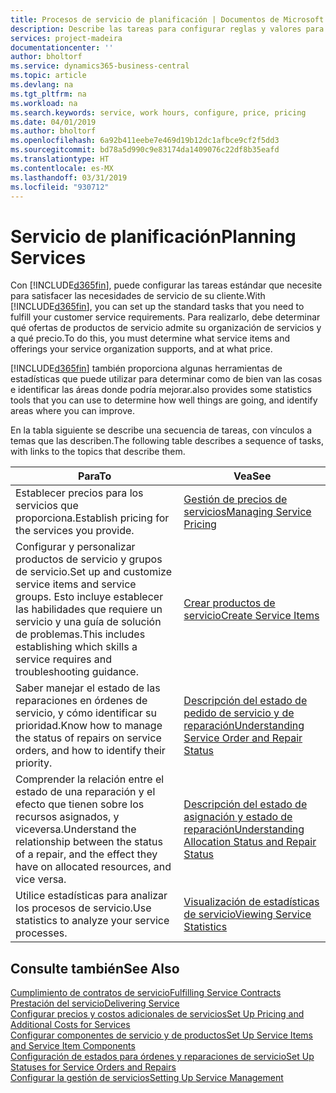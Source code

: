 ```yaml
---
title: Procesos de servicio de planificación | Documentos de Microsoft
description: Describe las tareas para configurar reglas y valores para definir las directivas y los procesos de servicios.
services: project-madeira
documentationcenter: ''
author: bholtorf
ms.service: dynamics365-business-central
ms.topic: article
ms.devlang: na
ms.tgt_pltfrm: na
ms.workload: na
ms.search.keywords: service, work hours, configure, price, pricing
ms.date: 04/01/2019
ms.author: bholtorf
ms.openlocfilehash: 6a92b411eebe7e469d19b12dc1afbce9cf2f5dd3
ms.sourcegitcommit: bd78a5d990c9e83174da1409076c22df8b35eafd
ms.translationtype: HT
ms.contentlocale: es-MX
ms.lasthandoff: 03/31/2019
ms.locfileid: "930712"
---
```

# <a name="planning-services"></a><span data-ttu-id="9bb17-103">Servicio de planificación</span><span class="sxs-lookup"><span data-stu-id="9bb17-103">Planning Services</span></span>
<span data-ttu-id="9bb17-104">Con [!INCLUDE[d365fin](includes/d365fin_md.md)], puede configurar las tareas estándar que necesite para satisfacer las necesidades de servicio de su cliente.</span><span class="sxs-lookup"><span data-stu-id="9bb17-104">With [!INCLUDE[d365fin](includes/d365fin_md.md)], you can set up the standard tasks that you need to fulfill your customer service requirements.</span></span> <span data-ttu-id="9bb17-105">Para realizarlo, debe determinar qué ofertas de productos de servicio admite su organización de servicios y a qué precio.</span><span class="sxs-lookup"><span data-stu-id="9bb17-105">To do this, you must determine what service items and offerings your service organization supports, and at what price.</span></span>   

[!INCLUDE[d365fin](includes/d365fin_md.md)] <span data-ttu-id="9bb17-106">también proporciona algunas herramientas de estadísticas que puede utilizar para determinar como de bien van las cosas e identificar las áreas donde podría mejorar.</span><span class="sxs-lookup"><span data-stu-id="9bb17-106">also provides some statistics tools that you can use to determine how well things are going, and identify areas where you can improve.</span></span>
  
<span data-ttu-id="9bb17-107">En la tabla siguiente se describe una secuencia de tareas, con vínculos a temas que las describen.</span><span class="sxs-lookup"><span data-stu-id="9bb17-107">The following table describes a sequence of tasks, with links to the topics that describe them.</span></span>   
  
|<span data-ttu-id="9bb17-108">**Para**</span><span class="sxs-lookup"><span data-stu-id="9bb17-108">**To**</span></span>|<span data-ttu-id="9bb17-109">**Vea**</span><span class="sxs-lookup"><span data-stu-id="9bb17-109">**See**</span></span>|  
|------------|-------------|  
|<span data-ttu-id="9bb17-110">Establecer precios para los servicios que proporciona.</span><span class="sxs-lookup"><span data-stu-id="9bb17-110">Establish pricing for the services you provide.</span></span>|[<span data-ttu-id="9bb17-111">Gestión de precios de servicios</span><span class="sxs-lookup"><span data-stu-id="9bb17-111">Managing Service Pricing</span></span>](service-service-price-management.md)|
|<span data-ttu-id="9bb17-112">Configurar y personalizar productos de servicio y grupos de servicio.</span><span class="sxs-lookup"><span data-stu-id="9bb17-112">Set up and customize service items and service groups.</span></span> <span data-ttu-id="9bb17-113">Esto incluye establecer las habilidades que requiere un servicio y una guía de solución de problemas.</span><span class="sxs-lookup"><span data-stu-id="9bb17-113">This includes establishing which skills a service requires and troubleshooting guidance.</span></span>| [<span data-ttu-id="9bb17-114">Crear productos de servicio</span><span class="sxs-lookup"><span data-stu-id="9bb17-114">Create Service Items</span></span>](service-how-to-create-service-items.md)|  
|<span data-ttu-id="9bb17-115">Saber manejar el estado de las reparaciones en órdenes de servicio, y cómo identificar su prioridad.</span><span class="sxs-lookup"><span data-stu-id="9bb17-115">Know how to manage the status of repairs on service orders, and how to identify their priority.</span></span>|[<span data-ttu-id="9bb17-116">Descripción del estado de pedido de servicio y de reparación</span><span class="sxs-lookup"><span data-stu-id="9bb17-116">Understanding Service Order and Repair Status</span></span>](service-service-order-status-and-repair-status.md)|  
|<span data-ttu-id="9bb17-117">Comprender la relación entre el estado de una reparación y el efecto que tienen sobre los recursos asignados, y viceversa.</span><span class="sxs-lookup"><span data-stu-id="9bb17-117">Understand the relationship between the status of a repair, and the effect they have on allocated resources, and vice versa.</span></span>|[<span data-ttu-id="9bb17-118">Descripción del estado de asignación y estado de reparación</span><span class="sxs-lookup"><span data-stu-id="9bb17-118">Understanding Allocation Status and Repair Status</span></span>](service-allocation-status-and-repair-status.md)|  
|<span data-ttu-id="9bb17-119">Utilice estadísticas para analizar los procesos de servicio.</span><span class="sxs-lookup"><span data-stu-id="9bb17-119">Use statistics to analyze your service processes.</span></span> | [<span data-ttu-id="9bb17-120">Visualización de estadísticas de servicio</span><span class="sxs-lookup"><span data-stu-id="9bb17-120">Viewing Service Statistics</span></span>](service-service-statistics.md) |

## <a name="see-also"></a><span data-ttu-id="9bb17-121">Consulte también</span><span class="sxs-lookup"><span data-stu-id="9bb17-121">See Also</span></span>
[<span data-ttu-id="9bb17-122">Cumplimiento de contratos de servicio</span><span class="sxs-lookup"><span data-stu-id="9bb17-122">Fulfilling Service Contracts</span></span>](service-fulfill-service-contracts.md)  
[<span data-ttu-id="9bb17-123">Prestación del servicio</span><span class="sxs-lookup"><span data-stu-id="9bb17-123">Delivering Service</span></span>](service-deliver-service.md)  
[<span data-ttu-id="9bb17-124">Configurar precios y costos adicionales de servicios</span><span class="sxs-lookup"><span data-stu-id="9bb17-124">Set Up Pricing and Additional Costs for Services</span></span>](service-how-setup-service-costs-pricing.md)  
[<span data-ttu-id="9bb17-125">Configurar componentes de servicio y de productos</span><span class="sxs-lookup"><span data-stu-id="9bb17-125">Set Up Service Items and Service Item Components</span></span>](service-how-setup-service-items.md)  
[<span data-ttu-id="9bb17-126">Configuración de estados para órdenes y reparaciones de servicio</span><span class="sxs-lookup"><span data-stu-id="9bb17-126">Set Up Statuses for Service Orders and Repairs</span></span>](service-order-repair-status.md)  
[<span data-ttu-id="9bb17-127">Configurar la gestión de servicios</span><span class="sxs-lookup"><span data-stu-id="9bb17-127">Setting Up Service Management</span></span>](service-setup-service.md)  
